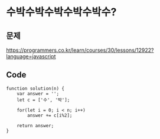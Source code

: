 수박수박수박수박수박수?
===

문제
---
https://programmers.co.kr/learn/courses/30/lessons/12922?language=javascript


Code
---
```
function solution(n) {
    var answer = '';
    let c = ['수', '박'];
    
    for(let i = 0; i < n; i++)
        answer += c[i%2];
    
    return answer;
}
```
